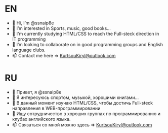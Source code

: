 # EN
- 👋 Hi, I’m @ssnaip8e
- 👀 I’m interested in Sports, music, good books...
- 🌱 I'm currently studying HTML/CSS to reach the Full-steсk direction in IT programming
- 💞️ I’m looking to collaborate on in good programming groups and English language clubs.
- 📫 Contact me here => KurtsouKiryl@outlook.com

# RU
- 👋 Привет, я @ssnaip8e
- 👀 Я интересуюсь спортом, музыкой, хорошими книгами...
- 🌱 В данный момент изучаю HTML/CSS, чтобы достичь Full-steсk направления в WEB-программировании
- 💞️ Ищу сотрудничество в хороших группах по программированию и клубах английского языка.
- 📫 Связаться со мной можно здесь => KurtsouKiryl@outlook.com


<!---
ssnaip8e/ssnaip8e is a ✨ special ✨ repository because its `README.md` (this file) appears on your GitHub profile.
You can click the Preview link to take a look at your changes.
--->
